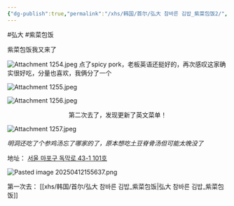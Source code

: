 ```yaml
---
{"dg-publish":true,"permalink":"/xhs/韩国/首尔/弘大 참바른 김밥_紫菜包饭2/","tags":["rednote","首尔"],"created":"2024-11-09","updated":"2025-04-12T17:25:24.256+08:00"}
---
```


#弘大 #紫菜包饭

紫菜包饭我又来了

![Attachment 1254.jpeg](/img/user/xhs/%E9%9F%A9%E5%9B%BD/%E9%A6%96%E5%B0%94/photo-%E9%A6%96%E5%B0%94/Attachment%201254.jpeg)
点了spicy pork，老板英语还挺好的，再次感叹这家确实很好吃，分量也喜欢，我俩分了一个

![Attachment 1255.jpeg](/img/user/xhs/%E9%9F%A9%E5%9B%BD/%E9%A6%96%E5%B0%94/photo-%E9%A6%96%E5%B0%94/Attachment%201255.jpeg)


![Attachment 1256.jpeg](/img/user/xhs/%E9%9F%A9%E5%9B%BD/%E9%A6%96%E5%B0%94/photo-%E9%A6%96%E5%B0%94/Attachment%201256.jpeg)
<center>第二次去了，发现更新了英文菜单！</center>

![Attachment 1257.jpeg](/img/user/xhs/%E9%9F%A9%E5%9B%BD/%E9%A6%96%E5%B0%94/photo-%E9%A6%96%E5%B0%94/Attachment%201257.jpeg)

*明洞还吃了个参鸡汤忘了哪家的了，原本想吃土豆脊骨汤但可能太晚没了*


地址：
[서울 마포구 독막로 43-1 101호](https://pcmap.place.naver.com/restaurant/1027321167/home?entry=bmp&from=map&fromPanelNum=2&timestamp=202504121555&locale=ko&svcName=map_pcv5&searchText=%20%EC%B0%B8%EB%B0%94%EB%A5%B8%20%EA%B9%80%EB%B0%A5#)

![Pasted image 20250412155637.png](/img/user/xhs/%E9%9F%A9%E5%9B%BD/%E9%A6%96%E5%B0%94/attachments/Pasted%20image%2020250412155637.png)

第一次去：
[[xhs/韩国/首尔/弘大 참바른 김밥_紫菜包饭\|弘大 참바른 김밥_紫菜包饭]]


